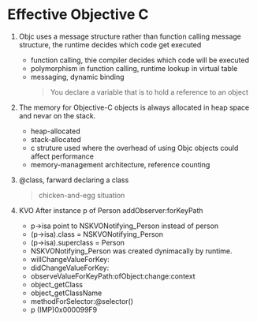 # Effective Objective C

1. Objc uses a message structure rather than function calling
     message structure, the runtime decides which code get executed
    * function calling, thie compiler decides which code will be executed
    * polymorphism in function calling, runtime lookup in virtual table
    * messaging, dynamic binding
        >  You declare a variable that is to hold a reference to an object

2. The memory for Objective-C objects is always allocated in heap space and nevar on the stack.
   * heap-allocated 
   * stack-allocated
   * c struture used where the overhead of using Objc objects could affect performance
   * memory-management architecture,  reference counting

3. @class, farward declaring a class
   > chicken-and-egg situation

4. KVO
   After instance p of Person addObserver:forKeyPath
   * p->isa point to NSKVONotifying_Person instead of person
   * (p->isa).class = NSKVONotifying_Person
   * (p->isa).superclass = Person
   * NSKVONotifying_Person was created dynimacally by runtime.
   * willChangeValueForKey:
   * didChangeValueForKey:
   * observeValueForKeyPath:ofObject:change:context
   * object_getClass
   * object_getClassName
   * methodForSelector:@selector()
   * p (IMP)0x000099F9
